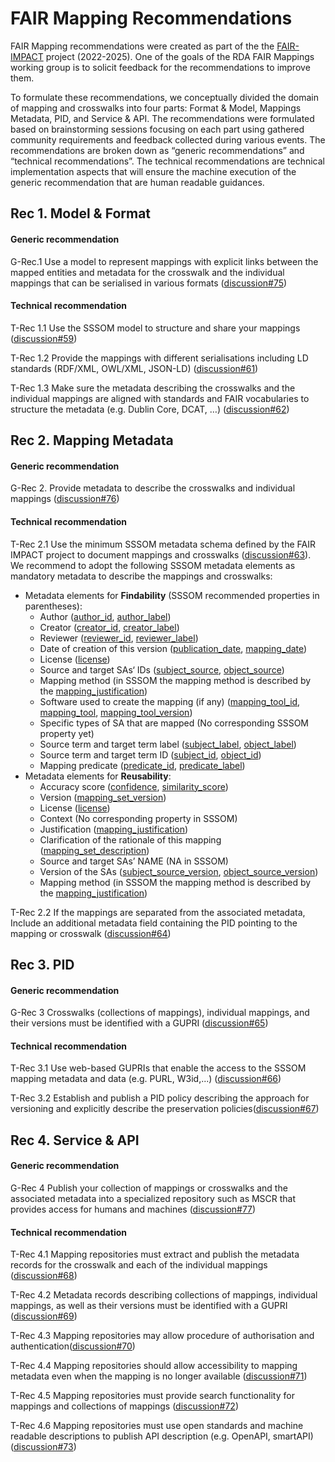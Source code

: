 # FAIR Mapping Recommendations

FAIR Mapping recommendations were created as part of the the [FAIR-IMPACT](https://fair-impact.eu/) project (2022-2025). One of the goals of the RDA FAIR Mappings working group is to solicit feedback for the recommendations to improve them.

To formulate these recommendations, we conceptually divided the domain of mapping and crosswalks into four parts:  Format & Model, Mappings Metadata, PID, and Service & API. The recommendations were formulated based on brainstorming sessions focusing on each part using gathered community requirements and feedback collected during various events. The recommendations are broken down as “generic recommendations” and “technical recommendations”. The technical recommendations are technical implementation aspects that will ensure the machine execution of the generic recommendation that are human readable guidances.

## Rec 1. Model & Format 

#### Generic recommendation

G-Rec.1 Use a model to represent mappings with explicit links between the mapped entities and metadata for the crosswalk and the individual mappings that can be serialised in various formats ([discussion#75](https://github.com/mapping-commons/rda-fair-mappings/discussions/75))

#### Technical recommendation

T-Rec 1.1 Use the SSSOM model to structure and share your mappings ([discussion#59](https://github.com/mapping-commons/rda-fair-mappings/discussions/59))

T-Rec 1.2 Provide the mappings with different serialisations including LD standards (RDF/XML, OWL/XML, JSON-LD) ([discussion#61](https://github.com/mapping-commons/rda-fair-mappings/discussions/61))

T-Rec 1.3 Make sure the metadata describing the crosswalks and the individual mappings are aligned with standards and FAIR vocabularies to structure the metadata (e.g. Dublin Core, DCAT, …) ([discussion#62](https://github.com/mapping-commons/rda-fair-mappings/discussions/62))

## Rec 2. Mapping Metadata 

#### Generic recommendation

G-Rec 2. Provide metadata to describe the crosswalks and individual mappings ([discussion#76](https://github.com/mapping-commons/rda-fair-mappings/discussions/76))

#### Technical recommendation

T-Rec 2.1 Use the minimum SSSOM metadata schema defined by the FAIR IMPACT project to document mappings and crosswalks ([discussion#63](https://github.com/mapping-commons/rda-fair-mappings/discussions/63)). We recommend to adopt the following SSSOM metadata elements as mandatory metadata to describe the mappings and crosswalks:

- Metadata elements for **Findability** (SSSOM recommended properties in parentheses):
   - Author ([author_id](https://mapping-commons.github.io/sssom/author_id/), [author_label](https://mapping-commons.github.io/sssom/author_label/))
   - Creator ([creator_id](https://mapping-commons.github.io/sssom/creator_id/), [creator_label](https://mapping-commons.github.io/sssom/creator_label/))
   - Reviewer ([reviewer_id](https://mapping-commons.github.io/sssom/reviewer_id/), [reviewer_label](https://mapping-commons.github.io/sssom/reviewer_label/))
   - Date of creation of this version ([publication_date](https://mapping-commons.github.io/sssom/publication_date/), [mapping_date](https://mapping-commons.github.io/sssom/mapping_date/))
   - License ([license](https://mapping-commons.github.io/sssom/license/))
   - Source and target SAs‘ IDs ([subject_source](https://mapping-commons.github.io/sssom/subject_source/), [object_source](https://mapping-commons.github.io/sssom/object_source/))
   - Mapping method  (in SSSOM the mapping method is described by the [mapping_justification](https://mapping-commons.github.io/sssom/mapping_justification/))
   - Software used to create the mapping (if any) ([mapping_tool_id](https://mapping-commons.github.io/sssom/mapping_tool_id/), [mapping_tool](https://mapping-commons.github.io/sssom/mapping_tool/), [mapping_tool_version](https://mapping-commons.github.io/sssom/mapping_tool_version/))
   - Specific types of SA that are mapped (No corresponding SSSOM property yet)
   - Source term and target term label ([subject_label](https://mapping-commons.github.io/sssom/subject_label/), [object_label](https://mapping-commons.github.io/sssom/object_label/))
   - Source term and target term ID ([subject_id](https://mapping-commons.github.io/sssom/subject_id/), [object_id](https://mapping-commons.github.io/sssom/subject_id/))
   - Mapping predicate ([predicate_id](https://mapping-commons.github.io/sssom/predicate_id/), [predicate_label](https://mapping-commons.github.io/sssom/predicate_label/))
- Metadata elements for **Reusability**:
   - Accuracy score ([confidence](https://mapping-commons.github.io/sssom/confidence/), [similarity_score](https://mapping-commons.github.io/sssom/similarity_score/))
   - Version ([mapping_set_version](https://mapping-commons.github.io/sssom/mapping_set_version/))
   - License ([license](https://mapping-commons.github.io/sssom/license/))
   - Context (No corresponding property in SSSOM)
   - Justification ([mapping_justification](https://mapping-commons.github.io/sssom/mapping_justification/))
   - Clarification of the rationale of this mapping ([mapping_set_description](https://mapping-commons.github.io/sssom/mapping_set_description/))
   - Source and target SAs’ NAME (NA in SSSOM)
   - Version of the SAs ([subject_source_version](https://mapping-commons.github.io/sssom/subject_source_version/), [object_source_version](https://mapping-commons.github.io/sssom/object_source_version/))
   - Mapping method (in SSSOM the mapping method is described by the [mapping_justification](https://mapping-commons.github.io/sssom/mapping_justification/))

T-Rec 2.2 If the mappings are separated from the associated metadata, Include an additional metadata field containing the PID pointing to the mapping or crosswalk ([discussion#64](https://github.com/mapping-commons/rda-fair-mappings/discussions/64))

## Rec 3. PID

#### Generic recommendation

G-Rec 3 Crosswalks (collections of mappings), individual mappings, and their versions must be identified with a GUPRI ([discussion#65](https://github.com/mapping-commons/rda-fair-mappings/discussions/65))

#### Technical recommendation

T-Rec 3.1 Use web-based GUPRIs that enable the access to the SSSOM mapping metadata and data (e.g. PURL, W3id,...) ([discussion#66](https://github.com/mapping-commons/rda-fair-mappings/discussions/66)) 


T-Rec 3.2 Establish and publish a PID policy describing the approach for versioning and explicitly describe the preservation policies([discussion#67](https://github.com/mapping-commons/rda-fair-mappings/discussions/67)) 

## Rec 4. Service & API

#### Generic recommendation

G-Rec 4 Publish your collection of mappings or crosswalks and the associated metadata into a specialized repository such as MSCR that provides access for humans and machines ([discussion#77](https://github.com/mapping-commons/rda-fair-mappings/discussions/77))

#### Technical recommendation

T-Rec 4.1 Mapping repositories must extract and publish the metadata records for the crosswalk and each of the individual mappings ([discussion#68](https://github.com/mapping-commons/rda-fair-mappings/discussions/68)) 

T-Rec 4.2 Metadata records describing collections of mappings, individual mappings, as well as their versions must be identified with a GUPRI ([discussion#69](https://github.com/mapping-commons/rda-fair-mappings/discussions/69)) 

T-Rec 4.3 Mapping repositories may allow procedure of authorisation and authentication([discussion#70](https://github.com/mapping-commons/rda-fair-mappings/discussions/70)) 

T-Rec 4.4 Mapping repositories should allow accessibility to mapping metadata even when the mapping is no longer available ([discussion#71](https://github.com/mapping-commons/rda-fair-mappings/discussions/71)) 

T-Rec 4.5 Mapping repositories must provide search functionality  for mappings and collections of mappings ([discussion#72](https://github.com/mapping-commons/rda-fair-mappings/discussions/72)) 

T-Rec 4.6 Mapping repositories must use open standards and machine readable descriptions to publish API description (e.g. OpenAPI, smartAPI) ([discussion#73](https://github.com/mapping-commons/rda-fair-mappings/discussions/73)) 
